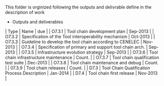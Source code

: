 This folder is orginized following the outputs and delivrable define in the description of work

* Outputs and deliverables

| Type   | Name                                                     | due      |
| O7.3.1 | Tool chain development plan                              | Sep-2013 |
| O7.3.2 | Specification of the Tool interoperability mechanism     | Oct-2013 |
| O7.3.3 | Guideline to develop the tool chain according to CENELEC | Nov-2013 |
| O7.3.4 | Specification of primary and support tool chain arch.    | Sep-2013 |
| O7.3.5 | Infrastructure evolution strategy                        | Sep-2013 |
| O7.3.6 | Tool chain infrastructure maintenance                    | Count.   |
| O7.3.7 | Tool chain qualification test suite                      | Dec-2013 |
| O7.3.8 | Tool chain maintenance and debug                         | Count.   |
| 07.3.9 | Tool chain releases                                      | Count.   |
| D7.3   | Tool Chain Qualification Process Description             | Jan-2014 |
| D7.4   | Tool chain first release                                 | Nov-2013 |

